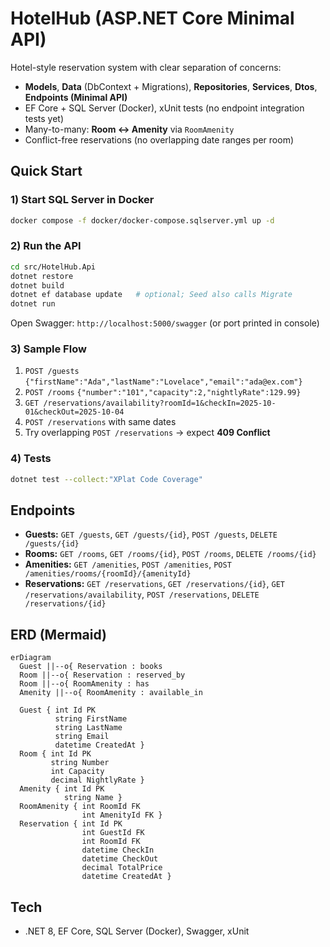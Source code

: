 # HotelHub (ASP.NET Core Minimal API)

Hotel-style reservation system with clear separation of concerns:
- **Models**, **Data** (DbContext + Migrations), **Repositories**, **Services**, **Dtos**, **Endpoints (Minimal API)**
- EF Core + SQL Server (Docker), xUnit tests (no endpoint integration tests yet)
- Many-to-many: **Room <-> Amenity** via `RoomAmenity`
- Conflict-free reservations (no overlapping date ranges per room)

## Quick Start

### 1) Start SQL Server in Docker
```bash
docker compose -f docker/docker-compose.sqlserver.yml up -d
```

### 2) Run the API
```bash
cd src/HotelHub.Api
dotnet restore
dotnet build
dotnet ef database update   # optional; Seed also calls Migrate
dotnet run
```
Open Swagger: `http://localhost:5000/swagger` (or port printed in console)

### 3) Sample Flow
1. `POST /guests` `{"firstName":"Ada","lastName":"Lovelace","email":"ada@ex.com"}`
2. `POST /rooms` `{"number":"101","capacity":2,"nightlyRate":129.99}`
3. `GET /reservations/availability?roomId=1&checkIn=2025-10-01&checkOut=2025-10-04`
4. `POST /reservations` with same dates
5. Try overlapping `POST /reservations` → expect **409 Conflict**

### 4) Tests
```bash
dotnet test --collect:"XPlat Code Coverage"
```

## Endpoints

- **Guests:** `GET /guests`, `GET /guests/{id}`, `POST /guests`, `DELETE /guests/{id}`
- **Rooms:** `GET /rooms`, `GET /rooms/{id}`, `POST /rooms`, `DELETE /rooms/{id}`
- **Amenities:** `GET /amenities`, `POST /amenities`, `POST /amenities/rooms/{roomId}/{amenityId}`
- **Reservations:** `GET /reservations`, `GET /reservations/{id}`, `GET /reservations/availability`, `POST /reservations`, `DELETE /reservations/{id}`

## ERD (Mermaid)
```mermaid
erDiagram
  Guest ||--o{ Reservation : books
  Room ||--o{ Reservation : reserved_by
  Room ||--o{ RoomAmenity : has
  Amenity ||--o{ RoomAmenity : available_in

  Guest { int Id PK
          string FirstName
          string LastName
          string Email
          datetime CreatedAt }
  Room { int Id PK
         string Number
         int Capacity
         decimal NightlyRate }
  Amenity { int Id PK
            string Name }
  RoomAmenity { int RoomId FK
                int AmenityId FK }
  Reservation { int Id PK
                int GuestId FK
                int RoomId FK
                datetime CheckIn
                datetime CheckOut
                decimal TotalPrice
                datetime CreatedAt }
```

## Tech
- .NET 8, EF Core, SQL Server (Docker), Swagger, xUnit
